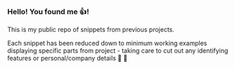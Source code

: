 ### Hello! You found me 👍!

This is my public repo of snippets from previous projects.

Each snippet has been reduced down to minimum working examples displaying specific parts from project  - taking care to cut out any identifying features or personal/company details 🙈 🙊



